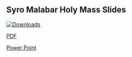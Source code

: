 ## Syro Malabar Holy Mass Slides

[![Downloads](https://img.shields.io/github/downloads/SyroMalabar/Malayalam-Mass-Slides/total.svg)](https://github.com/SyroMalabar/Malayalam-Mass-Slides)

[PDF](https://github.com/SyroMalabar/Malayalam-Mass-Slides/releases/download/v0.1-alpha/mass.pdf)

[Power Point](https://github.com/SyroMalabar/Malayalam-Mass-Slides/releases/download/v0.1-alpha/mass.pptx)
